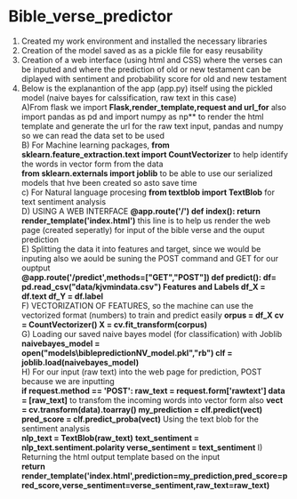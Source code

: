 # Bible_verse_predictor
1) Created my work environment and installed the necessary libraries 
2) Creation of the model saved as as a pickle file for easy reusability
3) Creation of a web interface (using html and CSS) where the verses can be inputed and where the prediction of old or new testament can be diplayed with sentiment and probability score for old and new testament 
4) Below is the explanantion of the app (app.py) itself using the pickled model (naive bayes for calssification, raw text in this case) 
<br /> A)From flask we import **Flask,render_template,request and url_for**
 also import pandas as pd  and import numpy as np** to render the html template and generate the url for the raw text input, pandas and numpy so we can read the data set to be used <br /> B) For Machine learning packages,
**from sklearn.feature_extraction.text import CountVectorizer** to help identify the words in vector form from the data   
**from sklearn.externals import joblib** to be able to use our serialized models that hve been created so asto save time
<br /> c) For Natural language procesing 
**from textblob import TextBlob** for text sentiment analysis
<br /> D) USING A WEB INTERFACE 
**@app.route('/')
def index():
	return render_template('index.html')** this line is to help us render the web page (created seperatly) for input of the bible verse and the ouput prediction 
 <br /> E)  Splitting the data it into features and target, since we would be inputing also we aould be suning the POST command and GET for our ouptput  
**@app.route('/predict',methods=["GET","POST"])
def predict():
	df= pd.read_csv("data/kjvmindata.csv")
	Features and Labels
	df_X = df.text
	df_Y = df.label**
<br /> F) VECTORIZATION OF FEATURES, so the machine can use the vectorized format (numbers) to train and predict easily
**orpus = df_X
	cv = CountVectorizer()
	X = cv.fit_transform(corpus)** 
<br /> G) Loading our saved naive bayes model (for classification) with Joblib 
**naivebayes_model = open("models\biblepredictionNV_model.pkl","rb")
	clf = joblib.load(naivebayes_model)**
<br /> H) For our input (raw text)  into the web page for prediction, POST because we are inputting  
**if request.method == 'POST':
		raw_text = request.form['rawtext']
		data = [raw_text]** 
		to transfom the incoming words into vector form also 
		**vect = cv.transform(data).toarray()
		my_prediction = clf.predict(vect)** 
		**pred_score = clf.predict_proba(vect)**
		Using the text blob for the sentiment analysis  
		**nlp_text = TextBlob(raw_text)**
		**text_sentiment = nlp_text.sentiment.polarity 
		verse_sentiment = text_sentiment**
I) Returning the html output template based on the input		
		**return render_template('index.html',prediction=my_prediction,pred_score=pred_score,verse_sentiment=verse_sentiment,raw_text=raw_text)**

